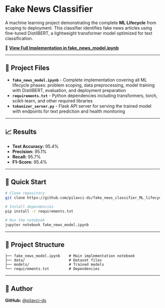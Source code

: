# Fake News Classifier

A machine learning project demonstrating the complete **ML Lifecycle** from scoping to deployment. This classifier identifies fake news articles using fine-tuned DistilBERT, a lightweight transformer model optimized for text classification.

📓 **[View Full Implementation in fake_news_model.ipynb](fake_news_model.ipynb)**

---

## 📁 Project Files

- **`fake_news_model.ipynb`** - Complete implementation covering all ML lifecycle phases: problem scoping, data preprocessing, model training with DistilBERT, evaluation, and deployment preparation
- **`requirements.txt`** - Python dependencies including transformers, torch, scikit-learn, and other required libraries
- **`tokenizer_server.py`** - Flask API server for serving the trained model with endpoints for text prediction and health monitoring

---

## 📈 Results

- **Test Accuracy:** 95.4%
- **Precision:** 95.1%
- **Recall:** 95.7%
- **F1-Score:** 95.4%

---

## 🚀 Quick Start

```bash
# Clone repository
git clone https://github.com/pilavci-ds/fake_news_classifier_ML_lifecycle.git

# Install dependencies
pip install -r requirements.txt

# Run the notebook
jupyter notebook fake_news_model.ipynb
```

---

## 📁 Project Structure

```
├── fake_news_model.ipynb    # Main implementation notebook
├── data/                    # Dataset files
├── models/                  # Trained models
└── requirements.txt         # Dependencies
```

---

## 👤 Author

**GitHub:** [@pilavci-ds](https://github.com/pilavci-ds)